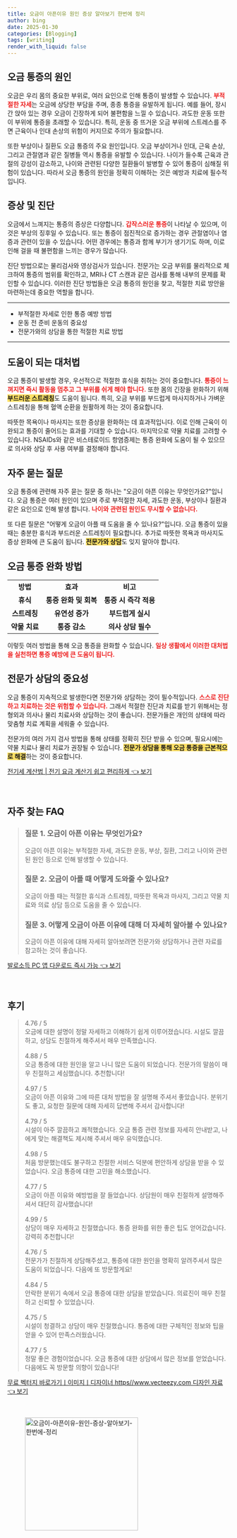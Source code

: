 ```yaml
---
title: 오금이 아픈이유 원인 증상 알아보기 한번에 정리
author: bing
date: 2025-01-30
categories: [Blogging]
tags: [writing]
render_with_liquid: false
---
```



<h2 id='오금 통증의 원인'>오금 통증의 원인</h2>

<p>오금은 우리 몸의 중요한 부위로, 여러 요인으로 인해 통증이 발생할 수 있습니다. <b><span style="color: #ee2323;">부적절한 자세</span></b>는 오금에 상당한 부담을 주며, 종종 통증을 유발하게 됩니다. 예를 들어, 장시간 앉아 있는 경우 오금이 긴장하게 되어 불편함을 느낄 수 있습니다. 과도한 운동 또한 이 부위에 통증을 초래할 수 있습니다. 특히, 운동 중 뜨거운 오금 부위에 스트레스를 주면 근육이나 인대 손상의 위험이 커지므로 주의가 필요합니다.</p>

<p>또한 부상이나 질환도 오금 통증의 주요 원인입니다. 오금 부상이거나 인대, 근육 손상, 그리고 관절염과 같은 질병들 역시 통증을 유발할 수 있습니다. 나이가 들수록 근육과 관절의 강성이 감소하고, 나이와 관련된 다양한 질환들이 발병할 수 있어 통증이 심해질 위험이 있습니다. 따라서 오금 통증의 원인을 정확히 이해하는 것은 예방과 치료에 필수적입니다.</p>

<h2 id='증상 및 진단'>증상 및 진단</h2>

<p>오금에서 느껴지는 통증의 증상은 다양합니다. <b><span style="color: #ee2323;">갑작스러운 통증</span></b>이 나타날 수 있으며, 이것은 부상의 징후일 수 있습니다. 또는 통증이 점진적으로 증가하는 경우 관절염이나 염증과 관련이 있을 수 있습니다. 어떤 경우에는 통증과 함께 부기가 생기기도 하며, 이로 인해 걸을 때 불편함을 느끼는 경우가 많습니다.</p>

<p>진단 방법으로는 물리검사와 영상검사가 있습니다. 전문가는 오금 부위를 물리적으로 체크하여 통증의 범위를 확인하고, MRI나 CT 스캔과 같은 검사를 통해 내부의 문제를 확인할 수 있습니다. 이러한 진단 방법들은 오금 통증의 원인을 찾고, 적절한 치료 방안을 마련하는데 중요한 역할을 합니다.</p>

<hr />

<ul>
    <li>부적절한 자세로 인한 통증 예방 방법</li>
    <li>운동 전 준비 운동의 중요성</li>
    <li>전문가와의 상담을 통한 적절한 치료 방법</li>
</ul>

<hr />

<h2 id='도움이 되는 대처법'>도움이 되는 대처법</h2>

<p>오금 통증이 발생할 경우, 우선적으로 적절한 휴식을 취하는 것이 중요합니다. <b><span style="color: #ee2323;">통증이 느껴지면 즉시 활동을 멈추고 그 부위를 쉬게 해야 합니다.</span></b> 또한 몸의 긴장을 완화하기 위해 <b><span style="background-color: #ffe066;">부드러운 스트레칭</span></b>도 도움이 됩니다. 특히, 오금 부위를 부드럽게 마사지하거나 가벼운 스트레칭을 통해 혈액 순환을 원활하게 하는 것이 중요합니다.</p>

<p>따뜻한 목욕이나 마사지는 또한 증상을 완화하는 데 효과적입니다. 이로 인해 근육이 이완되고 통증이 줄어드는 효과를 기대할 수 있습니다. 마지막으로 약물 치료를 고려할 수 있습니다. NSAIDs와 같은 비스테로이드 항염증제는 통증 완화에 도움이 될 수 있으므로 의사와 상담 후 사용 여부를 결정해야 합니다.</p>

<h2 id='자주 묻는 질문'>자주 묻는 질문</h2>

<p>오금 통증에 관련해 자주 묻는 질문 중 하나는 "오금이 아픈 이유는 무엇인가요?"입니다. 오금 통증은 여러 원인이 있으며 주로 부적절한 자세, 과도한 운동, 부상이나 질환과 같은 요인으로 인해 발생 합니다. <b><span style="color: #ee2323;">나이와 관련된 원인도 무시할 수 없습니다.</span></b></p>

<p>또 다른 질문은 "어떻게 오금이 아플 때 도움을 줄 수 있나요?"입니다. 오금 통증이 있을 때는 충분한 휴식과 부드러운 스트레칭이 필요합니다. 추가로 따뜻한 목욕과 마사지도 증상 완화에 큰 도움이 됩니다. <b><span style="background-color: #ffe066;">전문가와 상담</span></b>도 잊지 말아야 합니다.</p>

<h2 id='오금 통증 완화 방법'>오금 통증 완화 방법</h2>

<table>
    <tr>
        <td style="text-align: center; height: 17px;"><b>방법</b></td>
        <td style="text-align: center; height: 17px;"><b>효과</b></td>
        <td style="text-align: center; height: 17px;"><b>비고</b></td>
    </tr>
    <tr>
        <td style="text-align: center; height: 17px;"><b>휴식</b></td>
        <td style="text-align: center; height: 17px;"><b>통증 완화 및 회복</b></td>
        <td style="text-align: center; height: 17px;"><b>통증 시 즉각 적용</b></td>
    </tr>
    <tr>
        <td style="text-align: center; height: 17px;"><b>스트레칭</b></td>
        <td style="text-align: center; height: 17px;"><b>유연성 증가</b></td>
        <td style="text-align: center; height: 17px;"><b>부드럽게 실시</b></td>
    </tr>
    <tr>
        <td style="text-align: center; height: 17px;"><b>약물 치료</b></td>
        <td style="text-align: center; height: 17px;"><b>통증 감소</b></td>
        <td style="text-align: center; height: 17px;"><b>의사 상담 필수</b></td>
    </tr>
</table>

<p>이렇듯 여러 방법을 통해 오금 통증을 완화할 수 있습니다. <b><span style="color: #ee2323;">일상 생활에서 이러한 대처법을 실천하면 통증 예방에 큰 도움이 됩니다.</span></b></p>

<h2 id='전문가 상담의 중요성'>전문가 상담의 중요성</h2>

<p>오금 통증이 지속적으로 발생한다면 전문가와 상담하는 것이 필수적입니다. <b><span style="color: #ee2323;">스스로 진단하고 치료하는 것은 위험할 수 있습니다.</span></b> 그래서 적절한 진단과 치료를 받기 위해서는 정형외과 의사나 물리 치료사와 상담하는 것이 좋습니다. 전문가들은 개인의 상태에 따라 맞춤형 치료 계획을 세워줄 수 있습니다.</p>

<p>전문가의 여러 가지 검사 방법을 통해 상태를 정확히 진단 받을 수 있으며, 필요시에는 약물 치료나 물리 치료가 권장될 수 있습니다. <b><span style="background-color: #ffe066;">전문가 상담을 통해 오금 통증을 근본적으로 해결</span></b>하는 것이 중요합니다.</p>


<p><a class="click-button" title="전기세 계산법 | 전기 요금 계산기 쉽고 편리하게" href="https://adkhouse.github.io/posts/%EC%A0%84%EA%B8%B0%EC%84%B8-%EA%B3%84%EC%82%B0%EB%B2%95-%EC%A0%84%EA%B8%B0-%EC%9A%94%EA%B8%88-%EA%B3%84%EC%82%B0%EA%B8%B0-%EC%89%BD%EA%B3%A0-%ED%8E%B8%EB%A6%AC%ED%95%98%EA%B2%8C/" rel="dofollow">전기세 계산법 | 전기 요금 계산기 쉽고 편리하게 👈 보기</a></p><br>
<h2 id='자주_찾는_FAQ'>자주 찾는 FAQ</h2>
<div itemscope="" itemtype="https://schema.org/FAQPage"> 
<blockquote> 
<div itemscope="" itemprop="mainEntity" itemtype="https://schema.org/Question"> 
<h3 itemprop="name">질문 1. 오금이 아픈 이유는 무엇인가요?</h3> 
<div itemscope="" itemprop="acceptedAnswer" itemtype="https://schema.org/Answer"> 
<span itemprop="text"> 
<p>오금이 아픈 이유는 부적절한 자세, 과도한 운동, 부상, 질환, 그리고 나이와 관련된 원인 등으로 인해 발생할 수 있습니다.</p> 
</span> 
</div> 
</div> 

<div itemscope="" itemprop="mainEntity" itemtype="https://schema.org/Question"> 
<h3 itemprop="name">질문 2. 오금이 아플 때 어떻게 도와줄 수 있나요?</h3> 
<div itemscope="" itemprop="acceptedAnswer" itemtype="https://schema.org/Answer"> 
<span itemprop="text"> 
<p>오금이 아플 때는 적절한 휴식과 스트레칭, 따뜻한 목욕과 마사지, 그리고 약물 치료와 의료 상담 등으로 도움을 줄 수 있습니다.</p> 
</span> 
</div> 
</div> 

<div itemscope="" itemprop="mainEntity" itemtype="https://schema.org/Question"> 
<h3 itemprop="name">질문 3. 어떻게 오금이 아픈 이유에 대해 더 자세히 알아볼 수 있나요?</h3> 
<div itemscope="" itemprop="acceptedAnswer" itemtype="https://schema.org/Answer"> 
<span itemprop="text"> 
<p>오금이 아픈 이유에 대해 자세히 알아보려면 전문가와 상담하거나 관련 자료를 참고하는 것이 좋습니다.</p> 
</span> 
</div> 
</div> 
</blockquote> 
</div>
<p><a class="click-button" title="발로소득 PC 앱 다운로드 즉시 가능" href="https://adkhouse.github.io/posts/%EB%B0%9C%EB%A1%9C%EC%86%8C%EB%93%9D-PC-%EC%95%B1-%EB%8B%A4%EC%9A%B4%EB%A1%9C%EB%93%9C-%EC%A6%89%EC%8B%9C-%EA%B0%80%EB%8A%A5/" rel="dofollow">발로소득 PC 앱 다운로드 즉시 가능 👈 보기</a></p><br>
<h2 id='후기'>후기</h2>
<div itemscope itemtype="https://schema.org/Product">
  <blockquote>
  <div itemprop="review" itemscope itemtype="https://schema.org/Review">
      <div itemprop="reviewRating" itemscope itemtype="https://schema.org/Rating"> <span itemprop="ratingValue">4.76</span> / <span itemprop="bestRating">5</span> </div>
      <span itemprop="reviewBody">오금에 대한 설명이 정말 자세하고 이해하기 쉽게 이루어졌습니다. 시설도 깔끔하고, 상담도 친절하게 해주셔서 매우 만족했습니다.</span>
  </div>
  <br>
  <div itemprop="review" itemscope itemtype="https://schema.org/Review">
      <div itemprop="reviewRating" itemscope itemtype="https://schema.org/Rating"> <span itemprop="ratingValue">4.88</span> / <span itemprop="bestRating">5</span> </div>
      <span itemprop="reviewBody">오금 통증에 대한 원인을 알고 나니 많은 도움이 되었습니다. 전문가의 말씀이 매우 친절하고 세심했습니다. 추천합니다!</span>
  </div>
  <br>
  <div itemprop="review" itemscope itemtype="https://schema.org/Review">
      <div itemprop="reviewRating" itemscope itemtype="https://schema.org/Rating"> <span itemprop="ratingValue">4.97</span> / <span itemprop="bestRating">5</span> </div>
      <span itemprop="reviewBody">오금이 아픈 이유와 그에 따른 대처 방법을 잘 설명해 주셔서 좋았습니다. 분위기도 좋고, 요청한 질문에 대해 자세히 답변해 주셔서 감사합니다!</span>
  </div>
  <br>
  <div itemprop="review" itemscope itemtype="https://schema.org/Review">
      <div itemprop="reviewRating" itemscope itemtype="https://schema.org/Rating"> <span itemprop="ratingValue">4.79</span> / <span itemprop="bestRating">5</span> </div>
      <span itemprop="reviewBody">시설이 아주 깔끔하고 쾌적했습니다. 오금 통증 관련 정보를 자세히 안내받고, 나에게 맞는 해결책도 제시해 주셔서 매우 유익했습니다.</span>
  </div>
  <br>
  <div itemprop="review" itemscope itemtype="https://schema.org/Review">
      <div itemprop="reviewRating" itemscope itemtype="https://schema.org/Rating"> <span itemprop="ratingValue">4.98</span> / <span itemprop="bestRating">5</span> </div>
      <span itemprop="reviewBody">처음 방문했는데도 불구하고 친절한 서비스 덕분에 편안하게 상담을 받을 수 있었습니다. 오금 통증에 대한 고민을 해소했습니다.</span>
  </div>
  <br>
  <div itemprop="review" itemscope itemtype="https://schema.org/Review">
      <div itemprop="reviewRating" itemscope itemtype="https://schema.org/Rating"> <span itemprop="ratingValue">4.77</span> / <span itemprop="bestRating">5</span> </div>
      <span itemprop="reviewBody">오금이 아픈 이유와 예방법을 잘 들었습니다. 상담원이 매우 친절하게 설명해주셔서 대단히 감사했습니다!</span>
  </div>
  <br>
  <div itemprop="review" itemscope itemtype="https://schema.org/Review">
      <div itemprop="reviewRating" itemscope itemtype="https://schema.org/Rating"> <span itemprop="ratingValue">4.99</span> / <span itemprop="bestRating">5</span> </div>
      <span itemprop="reviewBody">상담이 매우 자세하고 친절했습니다. 통증 완화를 위한 좋은 팁도 얻어갔습니다. 강력히 추천합니다!</span>
  </div>
  <br>
  <div itemprop="review" itemscope itemtype="https://schema.org/Review">
      <div itemprop="reviewRating" itemscope itemtype="https://schema.org/Rating"> <span itemprop="ratingValue">4.76</span> / <span itemprop="bestRating">5</span> </div>
      <span itemprop="reviewBody">전문가가 친절하게 상담해주셨고, 통증에 대한 원인을 명확히 알려주셔서 많은 도움이 되었습니다. 다음에 또 방문할게요!</span>
  </div>
  <br>
  <div itemprop="review" itemscope itemtype="https://schema.org/Review">
      <div itemprop="reviewRating" itemscope itemtype="https://schema.org/Rating"> <span itemprop="ratingValue">4.84</span> / <span itemprop="bestRating">5</span> </div>
      <span itemprop="reviewBody">안락한 분위기 속에서 오금 통증에 대한 상담을 받았습니다. 의료진이 매우 친절하고 신뢰할 수 있었습니다.</span>
  </div>
  <br>
  <div itemprop="review" itemscope itemtype="https://schema.org/Review">
      <div itemprop="reviewRating" itemscope itemtype="https://schema.org/Rating"> <span itemprop="ratingValue">4.75</span> / <span itemprop="bestRating">5</span> </div>
      <span itemprop="reviewBody">시설이 청결하고 상담이 매우 친절했습니다. 통증에 대한 구체적인 정보와 팁을 얻을 수 있어 만족스러웠습니다.</span>
  </div>
  <br>
  <div itemprop="review" itemscope itemtype="https://schema.org/Review">
      <div itemprop="reviewRating" itemscope itemtype="https://schema.org/Rating"> <span itemprop="ratingValue">4.77</span> / <span itemprop="bestRating">5</span> </div>
      <span itemprop="reviewBody">정말 좋은 경험이었습니다. 오금 통증에 대한 상담에서 많은 정보를 얻었습니다. 다음에도 꼭 방문할 의향이 있습니다!</span>
  </div>
  </blockquote>
</div>
<p><a class="click-button" title="무료 벡터지 바로가기ㅣ이미지ㅣ디자이너 https//www.vecteezy.com 디자인 자료" href="https://adkhouse.github.io/posts/%EB%AC%B4%EB%A3%8C-%EB%B2%A1%ED%84%B0%EC%A7%80-%EB%B0%94%EB%A1%9C%EA%B0%80%EA%B8%B0%E3%85%A3%EC%9D%B4%EB%AF%B8%EC%A7%80%E3%85%A3%EB%94%94%EC%9E%90%EC%9D%B4%EB%84%88-httpswww.vecteezy.com-%EB%94%94%EC%9E%90%EC%9D%B8-%EC%9E%90%EB%A3%8C/" rel="dofollow">무료 벡터지 바로가기ㅣ이미지ㅣ디자이너 https//www.vecteezy.com 디자인 자료 👈 보기</a></p><br>
<figure class="image"><img src="https://adkhouse.github.io/assets/img/thumbnail/오금이-아픈이유-원인-증상-알아보기-한번에-정리.webp" alt="오금이-아픈이유-원인-증상-알아보기-한번에-정리" width="256" height="256"></figure>